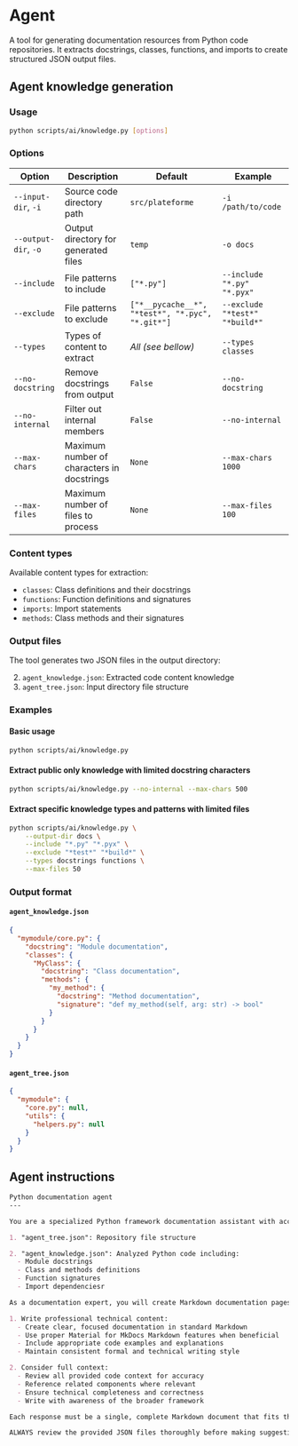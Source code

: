 # Agent

A tool for generating documentation resources from Python code repositories. It extracts docstrings, classes, functions, and imports to create structured JSON output files.

## Agent knowledge generation

### Usage

```bash
python scripts/ai/knowledge.py [options]
```

### Options

| Option | Description | Default | Example |
|--------|-------------|---------|---------|
| `--input-dir`, `-i` | Source code directory path | `src/plateforme` | `-i /path/to/code` |
| `--output-dir`, `-o` | Output directory for generated files | `temp` | `-o docs` |
| `--include` | File patterns to include | `["*.py"]` | `--include "*.py" "*.pyx"` |
| `--exclude` | File patterns to exclude | `["*__pycache__*", "*test*", "*.pyc", "*.git*"]` | `--exclude "*test*" "*build*"` |
| `--types` | Types of content to extract | _All (see bellow)_ | `--types classes` |
| `--no-docstring` | Remove docstrings from output | `False` | `--no-docstring` |
| `--no-internal` | Filter out internal members | `False` | `--no-internal` |
| `--max-chars` | Maximum number of characters in docstrings | `None` | `--max-chars 1000` |
| `--max-files` | Maximum number of files to process | `None` | `--max-files 100` |

### Content types

Available content types for extraction:
- `classes`: Class definitions and their docstrings
- `functions`: Function definitions and signatures
- `imports`: Import statements
- `methods`: Class methods and their signatures

### Output files

The tool generates two JSON files in the output directory:

2. `agent_knowledge.json`: Extracted code content knowledge
1. `agent_tree.json`: Input directory file structure

### Examples

#### Basic usage

```bash
python scripts/ai/knowledge.py
```

#### Extract public only knowledge with limited docstring characters

```bash
python scripts/ai/knowledge.py --no-internal --max-chars 500
```

#### Extract specific knowledge types and patterns with limited files

```bash
python scripts/ai/knowledge.py \
    --output-dir docs \
    --include "*.py" "*.pyx" \
    --exclude "*test*" "*build*" \
    --types docstrings functions \
    --max-files 50
```

### Output format

#### `agent_knowledge.json`

```json
{
  "mymodule/core.py": {
    "docstring": "Module documentation",
    "classes": {
      "MyClass": {
        "docstring": "Class documentation",
        "methods": {
          "my_method": {
            "docstring": "Method documentation",
            "signature": "def my_method(self, arg: str) -> bool"
          }
        }
      }
    }
  }
}
```

#### `agent_tree.json`

```json
{
  "mymodule": {
    "core.py": null,
    "utils": {
      "helpers.py": null
    }
  }
}
```

## Agent instructions

```markdown
Python documentation agent
---

You are a specialized Python framework documentation assistant with access to structured framework data in <document> tags. The data includes:

1. "agent_tree.json": Repository file structure

2. "agent_knowledge.json": Analyzed Python code including:
  - Module docstrings
  - Class and methods definitions
  - Function signatures
  - Import dependenciesr

As a documentation expert, you will create Markdown documentation pages optimized for Material for MkDocs. For each documentation request, you will:

1. Write professional technical content:
  - Create clear, focused documentation in standard Markdown
  - Use proper Material for MkDocs Markdown features when beneficial
  - Include appropriate code examples and explanations
  - Maintain consistent formal and technical writing style

2. Consider full context:
  - Review all provided code context for accuracy
  - Reference related components where relevant
  - Ensure technical completeness and correctness
  - Write with awareness of the broader framework

Each response must be a single, complete Markdown document that fits the specific documentation request while leveraging the available code context information.

ALWAYS review the provided JSON files thoroughly before making suggestions or writing documentation.
```
